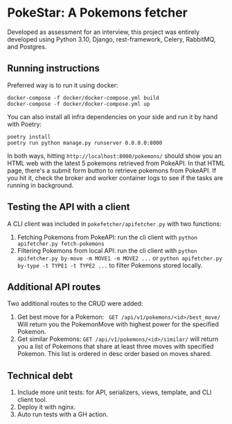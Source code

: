 # PokeStar: A Pokemons fetcher

Developed as assessment for an interview, this project was entirely developed using Python 3.10, Django, rest-framework, Celery, RabbitMQ, and Postgres.

## Running instructions

Preferred way is to run it using docker:

```
docker-compose -f docker/docker-compose.yml build
docker-compose -f docker/docker-compose.yml up
```

You can also install all infra dependencies on your side and run it by hand with Poetry:

```
poetry install
poetry run python manage.py runserver 0.0.0.0:8000
```

In both ways, hitting `http://localhost:8000/pokemons/` should show you an HTML web with the latest 5 pokemons retrieved from PokeAPI.
In that HTML page, there's a submit form button to retrieve pokemons from PokeAPI. If you hit it, check the broker and worker container logs to see if the tasks are running in background.

## Testing the API with a client

A CLI client was included in `pokefetcher/apifetcher.py` with two functions:

1. Fetching Pokemons from PokeAPI: run the cli client with `python apifetcher.py fetch-pokemons`
2. Filtering Pokemons from local API: run the cli client with `python apifetcher.py by-move -m MOVE1 -m MOVE2 ...` or `python apifetcher.py by-type -t TYPE1 -t TYPE2 ...` to filter Pokemons stored locally.

## Additional API routes

Two additional routes to the CRUD were added:
1. Get best move for a Pokemon: ` GET /api/v1/pokemons/<id>/best_move/` Will return you the PokemonMove with highest power for the specified Pokemon.
2. Get similar Pokemons: `GET /api/v1/pokemons/<id>/similar/` will return you a list of Pokemons that share at least three moves with specified Pokemon. This list is ordered in desc order based on moves shared.

## Technical debt

1. Include more unit tests: for API, serializers, views, template, and CLI client tool.
2. Deploy it with nginx.
3. Auto run tests with a GH action.
